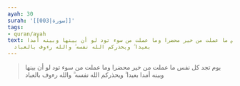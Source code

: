 ```yaml
---
ayah: 30
surah: '[[003|سورة]]'
tags:
- quran/ayah
text: يوم تجد كل نفس ما عملت من خير محضرا وما عملت من سوء تود لو أن بينها وبينه أمدا
  بعيدا ۗ ويحذركم الله نفسه ۗ والله رءوف بالعباد
---
```

> يوم تجد كل نفس ما عملت من خير محضرا وما عملت من سوء تود لو أن بينها وبينه أمدا بعيدا ۗ ويحذركم الله نفسه ۗ والله رءوف بالعباد
